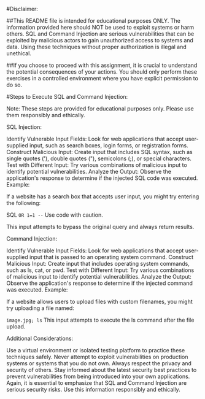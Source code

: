 #Disclaimer:

##This README file is intended for educational purposes ONLY. The information provided here should NOT be used to exploit systems or harm others. SQL and Command Injection are serious vulnerabilities that can be exploited by malicious actors to gain unauthorized access to systems and data. Using these techniques without proper authorization is illegal and unethical.

##If you choose to proceed with this assignment, it is crucial to understand the potential consequences of your actions. You should only perform these exercises in a controlled environment where you have explicit permission to do so.

#Steps to Execute SQL and Command Injection:

Note: These steps are provided for educational purposes only. Please use them responsibly and ethically.

SQL Injection:

Identify Vulnerable Input Fields: Look for web applications that accept user-supplied input, such as search boxes, login forms, or registration forms.
Construct Malicious Input: Create input that includes SQL syntax, such as single quotes ('), double quotes ("), semicolons (;), or special characters.
Test with Different Input: Try various combinations of malicious input to identify potential vulnerabilities.
Analyze the Output: Observe the application's response to determine if the injected SQL code was executed.
Example:

If a website has a search box that accepts user input, you might try entering the following:

SQL
``` OR 1=1 -- ```
Use code with caution.

This input attempts to bypass the original query and always return results.

Command Injection:

Identify Vulnerable Input Fields: Look for web applications that accept user-supplied input that is passed to an operating system command.
Construct Malicious Input: Create input that includes operating system commands, such as ls, cat, or pwd.
Test with Different Input: Try various combinations of malicious input to identify potential vulnerabilities.
Analyze the Output: Observe the application's response to determine if the injected command was executed.
Example:

If a website allows users to upload files with custom filenames, you might try uploading a file named:

``` image.jpg; ls ```
This input attempts to execute the ls command after the file upload.

Additional Considerations:

Use a virtual environment or isolated testing platform to practice these techniques safely.
Never attempt to exploit vulnerabilities on production systems or systems that you do not own.
Always respect the privacy and security of others.
Stay informed about the latest security best practices to prevent vulnerabilities from being introduced into your own applications.
Again, it is essential to emphasize that SQL and Command Injection are serious security risks. Use this information responsibly and ethically.
